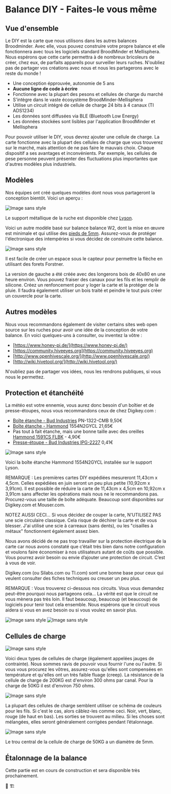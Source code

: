 # Balance DIY - Faites-le vous même

## Vue d'ensemble

Le DIY est la carte que nous utilisons dans les autres balances Broodminder. Avec elle, vous pouvez construire votre propre balance et elle fonctionnera avec tous les logiciels standard BroodMinder et Mellisphera. Nous espérons que cette carte permettra à de nombreux bricoleurs de créer, chez eux, de parfaits appareils pour surveiller leurs ruches. N'oubliez pas de partager vos créations avec nous et nous les partagerons avec le reste du monde !

- Une conception épprouvée, autonomie de 5 ans
- **Aucune ligne de code à écrire**
- Fonctionne avec la plupart des pesons et cellules de charge du marché
- S'intègre dans le vaste écosystème BroodMinder-Mellisphera
- Utilise un circuit intégré de cellule de charge 24 bits à 4 canaux (TI ADS1234)
- Les données sont diffusées via BLE (Bluetooth Low Energy)
- Les données stockées sont lisibles par l'application BroodMinder et Mellisphera

Pour pouvoir utiliser le DIY, vous devrez ajouter une cellule de charge. 
La carte fonctionne avec la plupart des cellules de charge que vous trouverez sur le marché, mais attention de ne pas faire le mauvais choix. Chaque dispositif a ses avantages et inconvénients. Par exemple, les cellules de pese personne peuvent présenter des fluctuations plus importantes que d'autres modèles plus industriels. 


## Modèles

Nos équipes ont créé quelques modèles dont nous vous partageront la conception bientôt.
Voici un aperçu : 

![Image sans style](./images/diy/theo_scale.png)

Le support métallique de la ruche est disponible chez [Lyson](http://lyson.eu/home/3254-bee-hive-stand-zinc-set-2-pcs-5903661513191.html?search_query=hive+stand&results=303).

Voici un autre modèle basé sur balance balance W2, dont la mise en œuvre est minimale et qui utilise des [pieds de 5mm](https://www.amazon.fr/poignet-Cheville-Machines-broche-filet%C3%A9e/dp/B01NAPROVJ/ref=sr_1_6?__mk_fr_FR=%C3%85M%C3%85%C5%BD%C3%95%C3%91&dchild=1&keywords=Pieds+nivellement+M5&qid=1616082834&sr=8-6). Assurez-vous de protéger l'électronique des intempéries si vous décidez de construire cette balance.

![Image sans style](./images/diy/rich_scale.png)

Il est facile de créer un espace sous le capteur pour permettre la flèche en utilisant des forets Forstner.

La version de gauche a été créée avec des longerons bois de 40x80 en une heure environ. Vous pouvez fraiser des canaux pour les fils et les remplir de silicone. Créez un renfoncement pour y loger la carte et la protéger de la pluie. Il faudra également utiliser un bois traité et peindre le tout puis créer un couvercle pour la carte. 

## Autres modèles
Nous vous recommandons également de visiter certains sites web open source sur les ruches pour avoir une idée de la conception de votre balance. 
En voici quelques-uns à consulter, ou inventez la vôtre : 

- [https://www.honey-pi.de/](https://www.honey-pi.de/)
- [https://community.hiveeyes.org](https://community.hiveeyes.org)
- [http://www.openhivescale.org/](http://www.openhivescale.org/)
- [http://wiki.hivetool.org/](http://wiki.hivetool.org/)

N'oubliez pas de partager vos idées, nous les rendrons publiques, si vous nous le permettez. 

## Protection et étanchéité

La météo est votre ennemie, vous aurez donc besoin d'un boîtier et de presse-étoupes, nous vous recommandons ceux de chez Digikey.com : 

- [Boîte étanche - Bud Industries](https://www.digikey.fr/products/en?keywords=•%09Bud%20Industries%20PN-1322-CMB%20) PN-1322-CMB 9,50€
- [Boîte étanche - Hammond](https://www.digikey.fr/products/en?keywords=Hammond%201554N2GYCL%20) 1554N2GYCL 21,65€
- Pas tout à fait étanche, mais une bonne taille avec des oreilles [Hammond 1591CS FLBK](https://www.digikey.fr/products/en?keywords=Hammond%201591CSFLBK%20) - 4,90€
- [Presse-étoupe - Bud Industries IPG-2227](https://www.digikey.fr/product-detail/en/bud-industries/IPG-2227/377-2183-ND/5291485) 0,41€

![Image sans style](./images/diy/boitier.png)

Voici la boîte étanche Hammond 1554N2GYCL installée sur le support Lyson.

REMARQUE : Les premières cartes DIY expédiées mesureront 11,43cm x 4,5cm. Celles expédiées en juin seront un peu plus petite (10,92cm x 3,91cm). Il est possible de réduire la carte de  11,43cm x 4,5cm en 10,92cm x 3,91cm sans affecter les opérations mais nous ne le recommandons pas. Procurez-vous une taille de boîte adéquate. Beaucoup sont disponibles sur Digikey.com et Mouser.com. 

NOTEZ AUSSI CECI... Si vous décidez de couper la carte, N'UTILISEZ PAS une scie circulaire classique. Cela risque de déchirer la carte et de vous blesser. J'ai utilisé une scie à carreaux (sans dents), ou les "cisailles à métaux" fonctionnent également assez bien.

Nous avons décidé de ne pas trop travailler sur la protection électrique de la carte car nous avons constaté que c’était très bien dans notre configuration et voulons faire économiser à nos utilisateurs autant de coûts que possible. Vous pourrez avoir besoin ou envie d’ajouter une protection de circuit. C’est à vous de voir. 

Digikey.com (ou Silabs.com ou TI.com) sont une bonne base pour ceux qui veulent consulter des fiches techniques ou creuser un peu plus. 

REMARQUE : Vous trouverez ci-dessous nos circuits. Vous vous demandez peut-être pourquoi nous partageons cela... La vérité est que le circuit ne vous mènera pas très loin. Il faut beaucoup, beaucoup (et beaucoup) de logiciels pour tenir tout cela ensemble.
Nous espérons que le circuit vous aidera si vous en avez besoin ou si vous voulez en savoir plus.

![Image sans style](./images/diy/carte1.png)
![Image sans style](./images/diy/carte_2.png)

## Cellules de charge 

![Image sans style](./images/diy/cellule.png)

Voici deux types de cellules de charge (également appelées jauges de contrainte). Nous sommes ravis de pouvoir vous fournir l'une ou l'autre. Si vous vous procurez les vôtres, assurez-vous qu'elles sont compensées en température et qu'elles ont un très faible fluage (creep). La résistance de la cellule de charge de 200KG est d'environ 300 ohms par canal. Pour la charge de 50KG il est d'environ 750 ohms.

![Image sans style](./images/diy/fil1.png)

La plupart des cellules de charge semblent utiliser ce schéma de couleurs pour les fils. Si c'est le cas, alors câblez-les comme ceci.
Noir, vert, blanc, rouge (de haut en bas).
Les sorties se trouvent au milieu. Si les choses sont mélangées, elles seront généralement corrigées pendant l’étalonnage. 

![Image sans style](./images/diy/schema_cellule.png)

Le trou central de la cellule de charge de 50KG a un diamètre de 5mm.

## Étalonnage de la balance

Cette partie est en cours de construction et sera disponible très prochainement. 

🚧 🏗



